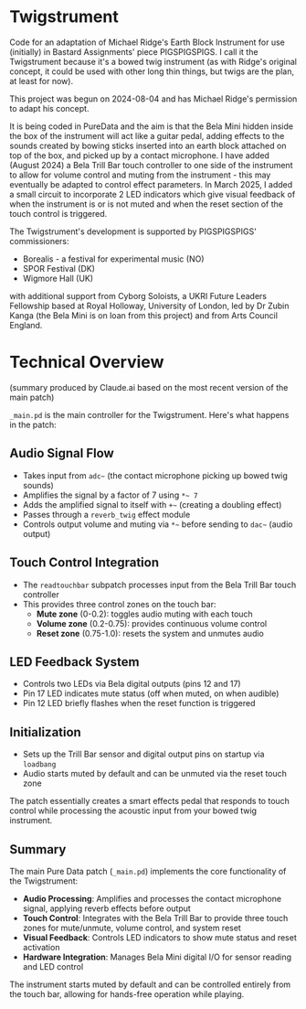 # Twigstrument
Code for an adaptation of Michael Ridge's Earth Block Instrument for use (initially) in Bastard Assignments' piece PIGSPIGSPIGS. I call it the Twigstrument because it's a bowed twig instrument (as with Ridge's original concept, it could be used with other long thin things, but twigs are the plan, at least for now).

This project was begun on 2024-08-04 and has Michael Ridge's permission to adapt his concept.

It is being coded in PureData and the aim is that the Bela Mini hidden inside the box of the instrument will act like a guitar pedal, adding effects to the sounds created by bowing sticks inserted into an earth block attached on top of the box, and picked up by a contact microphone. I have added (August 2024) a Bela Trill Bar touch controller to one side of the instrument to allow for volume control and muting from the instrument - this may eventually be adapted to control effect parameters. In March 2025, I added a small circuit to incorporate 2 LED indicators which give visual feedback of when the instrument is or is not muted and when the reset section of the touch control is triggered.

The Twigstrument's development is supported by PIGSPIGSPIGS' commissioners:
- Borealis - a festival for experimental music (NO)
- SPOR Festival (DK)
- Wigmore Hall (UK)

with additional support from Cyborg Soloists, a UKRI Future Leaders Fellowship based at Royal Holloway, University of London, led by Dr Zubin Kanga (the Bela Mini is on loan from this project) and from Arts Council England.

# Technical Overview 
(summary produced by Claude.ai based on the most recent version of the main patch)

`_main.pd` is the main controller for the Twigstrument. Here's what happens in the patch:

## Audio Signal Flow
- Takes input from `adc~` (the contact microphone picking up bowed twig sounds)
- Amplifies the signal by a factor of 7 using `*~ 7`
- Adds the amplified signal to itself with `+~` (creating a doubling effect)
- Passes through a `reverb_twig` effect module
- Controls output volume and muting via `*~` before sending to `dac~` (audio output)

## Touch Control Integration
- The `readtouchbar` subpatch processes input from the Bela Trill Bar touch controller
- This provides three control zones on the touch bar:
  - **Mute zone** (0-0.2): toggles audio muting with each touch
  - **Volume zone** (0.2-0.75): provides continuous volume control
  - **Reset zone** (0.75-1.0): resets the system and unmutes audio

## LED Feedback System
- Controls two LEDs via Bela digital outputs (pins 12 and 17)
- Pin 17 LED indicates mute status (off when muted, on when audible)
- Pin 12 LED briefly flashes when the reset function is triggered

## Initialization
- Sets up the Trill Bar sensor and digital output pins on startup via `loadbang`
- Audio starts muted by default and can be unmuted via the reset touch zone

The patch essentially creates a smart effects pedal that responds to touch control while processing the acoustic input from your bowed twig instrument.

## Summary
The main Pure Data patch (`_main.pd`) implements the core functionality of the Twigstrument:

- **Audio Processing**: Amplifies and processes the contact microphone signal, applying reverb effects before output
- **Touch Control**: Integrates with the Bela Trill Bar to provide three touch zones for mute/unmute, volume control, and system reset
- **Visual Feedback**: Controls LED indicators to show mute status and reset activation
- **Hardware Integration**: Manages Bela Mini digital I/O for sensor reading and LED control

The instrument starts muted by default and can be controlled entirely from the touch bar, allowing for hands-free operation while playing.
